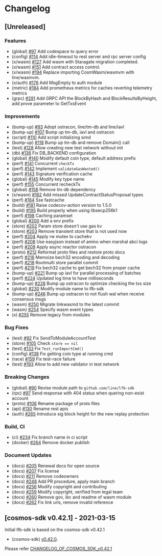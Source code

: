 # Changelog

## [Unreleased]

### Features
* (global) [\#97](https://github.com/line/lfb-sdk/pull/97) Add codespace to query error
* (config) [\#114](https://github.com/line/lfb-sdk/pull/114) Add idle-timeout to rest server and rpc server config
* (x/wasm) [\#127](https://github.com/line/lfb-sdk/pull/127) Add wasm with Staragate migration completed.
* (x/wasm) [\#151](https://github.com/line/lfb-sdk/pull/151) Add contract access control.
* (x/wasm) [\#194](https://github.com/line/lfb-sdk/pull/194) Replace importing CosmWasm/wasmvm with line/wasmvm.
* (x/auth) [\#176](https://github.com/line/lfb-sdk/pull/176) Add MsgEmpty to auth module
* (metric) [\#184](https://github.com/line/lfb-sdk/pull/184) Add prometheus metrics for caches reverting telemetry metrics
* (grpc) [\#291](https://github.com/line/lfb-sdk/pull/291) Add GRPC API the BlockByHash and BlockResultsByHeight, add prove parameter to GetTxsEvent

### Improvements
* (bump-up) [\#93](https://github.com/line/lfb-sdk/pull/93) Adopt ostracon, line/tm-db and line/iavl
* (bump-up) [\#107](https://github.com/line/lfb-sdk/pull/107) Bump up tm-db, iavl and ostracon
* (script) [\#110](https://github.com/line/lfb-sdk/pull/110) Add script initializing simd
* (bump-up) [\#118](https://github.com/line/lfb-sdk/pull/118) Bump up tm-db and remove Domain() call
* (test) [\#128](https://github.com/line/lfb-sdk/pull/128) Allow creating new test network without init
* (db) [\#136](https://github.com/line/lfb-sdk/pull/136) Fix DB_BACKEND configuration
* (global) [\#140](https://github.com/line/lfb-sdk/pull/140) Modify default coin type, default address prefix
* (perf) [\#141](https://github.com/line/lfb-sdk/pull/141) Concurrent `checkTx`
* (perf) [\#142](https://github.com/line/lfb-sdk/pull/142) Implement `validateGasWanted()`
* (perf) [\#143](https://github.com/line/lfb-sdk/pull/143) Signature verification cache
* (global) [\#145](https://github.com/line/lfb-sdk/pull/145) Modify key type name
* (perf) [\#155](https://github.com/line/lfb-sdk/pull/155) Concurrent recheckTx
* (global) [\#158](https://github.com/line/lfb-sdk/pull/158) Remove tm-db dependency
* (x/wasm) [\#162](https://github.com/line/lfb-sdk/pull/162) Add missed UpdateContractStatusProposal types
* (perf) [\#164](https://github.com/line/lfb-sdk/pull/164) Sse fastcache
* (build) [\#181](https://github.com/line/lfb-sdk/pull/181) Raise codecov-action version to 1.5.0
* (build) [\#195](https://github.com/line/lfb-sdk/pull/195) Build properly when using libsecp256k1
* (perf) [\#198](https://github.com/line/lfb-sdk/pull/198) Caching paramset
* (global) [\#200](https://github.com/line/lfb-sdk/pull/200) Add a env prefix
* (store) [\#202](https://github.com/line/lfb-sdk/pull/202) Param store doesn't use gas kv
* (store) [\#203](https://github.com/line/lfb-sdk/pull/203) Remove transient store that is not used now
* (perf) [\#204](https://github.com/line/lfb-sdk/pull/204) Apply rw mutex to cachekv
* (perf) [\#208](https://github.com/line/lfb-sdk/pull/208) Use easyjson instead of amino when marshal abci logs 
* (perf) [\#209](https://github.com/line/lfb-sdk/pull/209) Apply async reactor ostracon
* (proto) [\#212](https://github.com/line/lfb-sdk/pull/212) Reformat proto files and restore proto docs
* (perf) [\#216](https://github.com/line/lfb-sdk/pull/216) Memoize bech32 encoding and decoding
* (perf) [\#218](https://github.com/line/lfb-sdk/pull/218) Rootmulti store parallel commit
* (perf) [\#219](https://github.com/line/lfb-sdk/pull/219) Fix bech32 cache to get bech32 from proper cache
* (bump-up) [\#221](https://github.com/line/lfb-sdk/pull/221) Bump up iavl for parallel processing of batches
* (perf) [\#224](https://github.com/line/lfb-sdk/pull/224) Updated log time to have milliseconds
* (bump-up) [\#228](https://github.com/line/lfb-sdk/pull/228) Bump up ostracon to optimize checking the txs size
* (global) [\#230](https://github.com/line/lfb-sdk/pull/230) Modify module name to lfb-sdk
* (bump-up) [\#246](https://github.com/line/lfb-sdk/pull/246) Bump up ostracon to not flush wal when receive consensus msgs
* (wasm) [\#250](https://github.com/line/lfb-sdk/pull/250) Migrate linkwasmd to the latest commit
* (wasm) [\#254](https://github.com/line/lfb-sdk/pull/254) Specify wasm event types
* (x) [\#255](https://github.com/line/lfb-sdk/pull/255) Remove legacy from modules

### Bug Fixes
* (test) [\#92](https://github.com/line/lfb-sdk/pull/92) Fix SendToModuleAccountTest
* (store) [\#105](https://github.com/line/lfb-sdk/pull/105) Check `store == nil`
* (test) [\#133](https://github.com/line/lfb-sdk/pull/133) Fix `Test_runImportCmd()`
* (config) [\#138](https://github.com/line/lfb-sdk/pull/138) Fix getting coin type at running cmd 
* (race) [\#159](https://github.com/line/lfb-sdk/pull/159) Fix test-race failure
* (test) [\#193](https://github.com/line/lfb-sdk/pull/193) Allow to add new validator in test network
 
### Breaking Changes
* (global) [\#90](https://github.com/line/lfb-sdk/pull/90) Revise module path to `github.com/line/lfb-sdk`
* (rpc) [\#97](https://github.com/line/lfb-sdk/pull/97) Send response with 404 status when quering non-exist account
* (proto) [\#106](https://github.com/line/lfb-sdk/pull/106) Rename package of proto files
* (api) [\#130](https://github.com/line/lfb-sdk/pull/130) Rename rest apis
* (auth) [\#265](https://github.com/line/lfb-sdk/pull/265) Introduce sig block height for the new replay protection

### Build, CI
* (ci) [\#234](https://github.com/line/lfb-sdk/pull/234) Fix branch name in ci script
* (docker) [\#264](https://github.com/line/lfb-sdk/pull/264) Remove docker publish
 
### Document Updates
* (docs) [\#205](https://github.com/line/lfb-sdk/pull/205) Renewal docs for open source
* (docs) [\#207](https://github.com/line/lfb-sdk/pull/207) Fix license
* (docs) [\#211](https://github.com/line/lfb-sdk/pull/211) Remove codeowners
* (docs) [\#248](https://github.com/line/lfb-sdk/pull/248) Add PR procedure, apply main branch
* (docs) [\#256](https://github.com/line/lfb-sdk/pull/256) Modify copyright and contributing
* (docs) [\#259](https://github.com/line/lfb-sdk/pull/259) Modify copyright, verified from legal team
* (docs) [\#260](https://github.com/line/lfb-sdk/pull/260) Remove gov, ibc and readme of wasm module
* (docs) [\#262](https://github.com/line/lfb-sdk/pull/262) Fix link urls, remove invalid reference

## [cosmos-sdk v0.42.1] - 2021-03-15
Initial lfb-sdk is based on the cosmos-sdk v0.42.1

* (cosmos-sdk) [v0.42.0](https://github.com/cosmos/cosmos-sdk/releases/tag/v0.42.1).

Please refer [CHANGELOG_OF_COSMOS_SDK_v0.42.1](https://github.com/cosmos/cosmos-sdk/blob/v0.42.1/CHANGELOG.md)
<!-- Release links -->
